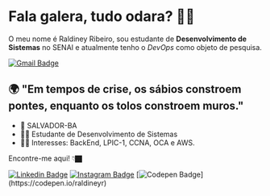 # Fala galera, tudo odara? 👋🏿

O meu nome é Raldiney Ribeiro, sou estudante de **Desenvolvimento de Sistemas** no SENAI e atualmente tenho o *DevOps* como objeto de pesquisa.

[![Gmail Badge](https://img.shields.io/badge/-diego.schell.f@gmail.com-CD853F?style=flat-square&logo=Gmail&logoColor=white&link=mailto:raldineyr@gmail.com)](mailto:raldineyr@gmail.com)


## 🌍 "Em tempos de crise, os sábios constroem pontes, enquanto os tolos constroem muros." 

- 📍 SALVADOR-BA
- 🧔🏾 Estudante de Desenvolvimento de Sistemas
- ✍🏿 Interesses: BackEnd, LPIC-1, CCNA, OCA e AWS.

Encontre-me aqui!  👇🏿

[![Linkedin Badge](https://img.shields.io/badge/-LinkedIn-blue?style=flat-square&logo=Linkedin&logoColor=white&link=https://www.linkedin.com/in/raldineyr/)](https://www.linkedin.com/in/raldineyr/) [![Instagram Badge](https://img.shields.io/badge/-Instagram-green?style=flat-square&logo=Instagram&logoColor=white&link=https://www.instagram.com/raldineyr/)](https://www.instagram.com/raldineyr/) [![Codepen Badge](https://img.shields.io/badge/-Codepen-black?style=flat-square&logo=Codepen&logoColor=white&link=[https://codepen.io/raldineyr](https://codepen.io/raldineyr))](https://codepen.io/raldineyr)











